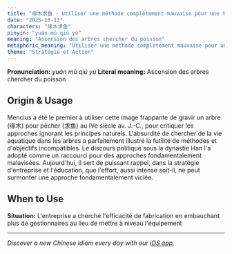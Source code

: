 ```yaml
---
title: "缘木求鱼 - Utiliser une méthode complètement mauvaise pour une tâche"
date: "2025-10-13"
characters: "缘木求鱼"
pinyin: "yuán mù qiú yú"
meaning: "Ascension des arbres chercher du poisson"
metaphoric_meaning: "Utiliser une méthode complètement mauvaise pour une tâche"
theme: "Stratégie et Action"
---
```


**Pronunciation:** *yuán mù qiú yú*
**Literal meaning:** Ascension des arbres chercher du poisson

## Origin & Usage

Mencius a été le premier à utiliser cette image frappante de gravir un arbre (缘木) pour pêcher (求鱼) au IVe siècle av. J.-C., pour critiquer les approches ignorant les principes naturels. L'absurdité de chercher de la vie aquatique dans les arbres a parfaitement illustré la futilité de méthodes et d'objectifs incompatibles. Le discours politique sous la dynastie Han l'a adopté comme un raccourci pour des approches fondamentalement malavisées. Aujourd'hui, il sert de puissant rappel, dans la stratégie d'entreprise et l'éducation, que l'effort, aussi intense soit-il, ne peut surmonter une approche fondamentalement viciée.

## When to Use

**Situation:** L'entreprise a cherché l'efficacité de fabrication en embauchant plus de gestionnaires au lieu de mettre à niveau l'équipement

---

*Discover a new Chinese idiom every day with our [iOS app](https://apps.apple.com/us/app/daily-chinese-idioms/id6740611324).*
